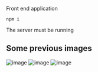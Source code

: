 Front end application
```
npm i
```
The server must be running
## Some previous images
![image](https://github.com/lubjr/ttoss-frontend/assets/89494183/a9466e1d-6764-4103-a612-93edb865a010)
![image](https://github.com/lubjr/ttoss-frontend/assets/89494183/5eaadc4d-b672-4ffb-bded-50f9a1ef95f8)
![image](https://github.com/lubjr/ttoss-frontend/assets/89494183/9c043613-fb5d-466f-aee8-1ab6f11bb491)


